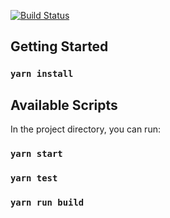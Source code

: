 [![Build Status](https://travis-ci.org/codeTest10/crm-app.svg?branch=master)](https://travis-ci.org/codeTest10/crm-app)

## Getting Started

### `yarn install`



## Available Scripts

In the project directory, you can run:

### `yarn start`
### `yarn test`
### `yarn run build`


